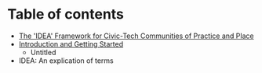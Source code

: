 # Table of contents

* [The 'IDEA' Framework for Civic-Tech Communities of Practice and Place](README.md)
* [Introduction and Getting Started](goals/README.md)
  * Untitled
* IDEA: An explication of terms

